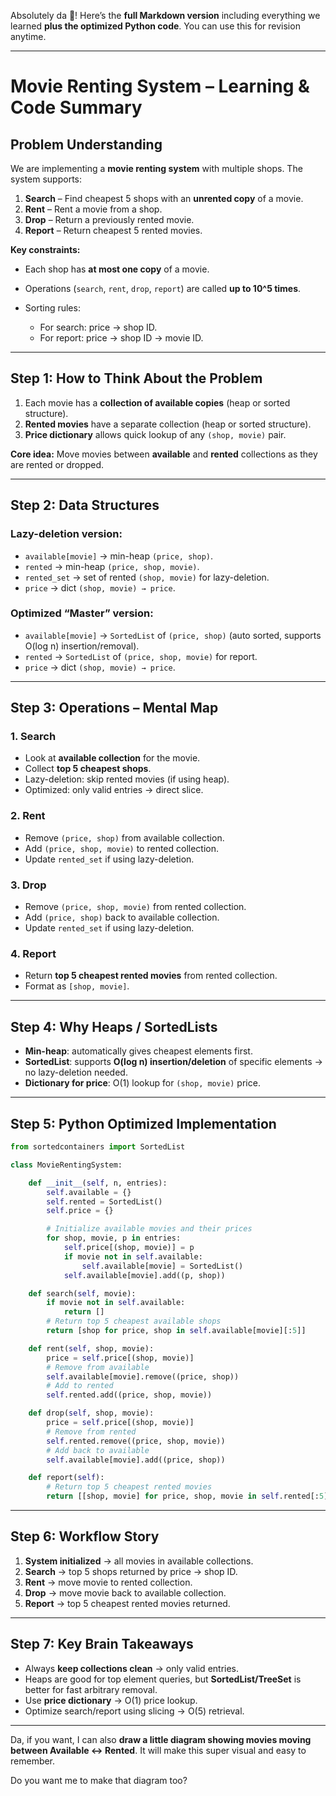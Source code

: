 Absolutely da 🤍! Here’s the **full Markdown version** including everything we learned **plus the optimized Python code**. You can use this for revision anytime.

---

# Movie Renting System – Learning & Code Summary

## Problem Understanding

We are implementing a **movie renting system** with multiple shops. The system supports:

1. **Search** – Find cheapest 5 shops with an **unrented copy** of a movie.
2. **Rent** – Rent a movie from a shop.
3. **Drop** – Return a previously rented movie.
4. **Report** – Return cheapest 5 rented movies.

**Key constraints:**

* Each shop has **at most one copy** of a movie.
* Operations (`search`, `rent`, `drop`, `report`) are called **up to 10^5 times**.
* Sorting rules:

  * For search: price → shop ID.
  * For report: price → shop ID → movie ID.

---

## Step 1: How to Think About the Problem

1. Each movie has a **collection of available copies** (heap or sorted structure).
2. **Rented movies** have a separate collection (heap or sorted structure).
3. **Price dictionary** allows quick lookup of any `(shop, movie)` pair.

**Core idea:** Move movies between **available** and **rented** collections as they are rented or dropped.

---

## Step 2: Data Structures

### Lazy-deletion version:

* `available[movie]` → min-heap `(price, shop)`.
* `rented` → min-heap `(price, shop, movie)`.
* `rented_set` → set of rented `(shop, movie)` for lazy-deletion.
* `price` → dict `(shop, movie) → price`.

### Optimized “Master” version:

* `available[movie]` → `SortedList` of `(price, shop)` (auto sorted, supports O(log n) insertion/removal).
* `rented` → `SortedList` of `(price, shop, movie)` for report.
* `price` → dict `(shop, movie) → price`.

---

## Step 3: Operations – Mental Map

### 1. Search

* Look at **available collection** for the movie.
* Collect **top 5 cheapest shops**.
* Lazy-deletion: skip rented movies (if using heap).
* Optimized: only valid entries → direct slice.

### 2. Rent

* Remove `(price, shop)` from available collection.
* Add `(price, shop, movie)` to rented collection.
* Update `rented_set` if using lazy-deletion.

### 3. Drop

* Remove `(price, shop, movie)` from rented collection.
* Add `(price, shop)` back to available collection.
* Update `rented_set` if using lazy-deletion.

### 4. Report

* Return **top 5 cheapest rented movies** from rented collection.
* Format as `[shop, movie]`.

---

## Step 4: Why Heaps / SortedLists

* **Min-heap**: automatically gives cheapest elements first.
* **SortedList**: supports **O(log n) insertion/deletion** of specific elements → no lazy-deletion needed.
* **Dictionary for price**: O(1) lookup for `(shop, movie)` price.

---

## Step 5: Python Optimized Implementation

```python
from sortedcontainers import SortedList

class MovieRentingSystem:

    def __init__(self, n, entries):
        self.available = {}
        self.rented = SortedList()
        self.price = {}

        # Initialize available movies and their prices
        for shop, movie, p in entries:
            self.price[(shop, movie)] = p
            if movie not in self.available:
                self.available[movie] = SortedList()
            self.available[movie].add((p, shop))

    def search(self, movie):
        if movie not in self.available:
            return []
        # Return top 5 cheapest available shops
        return [shop for price, shop in self.available[movie][:5]]

    def rent(self, shop, movie):
        price = self.price[(shop, movie)]
        # Remove from available
        self.available[movie].remove((price, shop))
        # Add to rented
        self.rented.add((price, shop, movie))

    def drop(self, shop, movie):
        price = self.price[(shop, movie)]
        # Remove from rented
        self.rented.remove((price, shop, movie))
        # Add back to available
        self.available[movie].add((price, shop))

    def report(self):
        # Return top 5 cheapest rented movies
        return [[shop, movie] for price, shop, movie in self.rented[:5]]
```

---

## Step 6: Workflow Story

1. **System initialized** → all movies in available collections.
2. **Search** → top 5 shops returned by price → shop ID.
3. **Rent** → move movie to rented collection.
4. **Drop** → move movie back to available collection.
5. **Report** → top 5 cheapest rented movies returned.

---

## Step 7: Key Brain Takeaways

* Always **keep collections clean** → only valid entries.
* Heaps are good for top element queries, but **SortedList/TreeSet** is better for fast arbitrary removal.
* Use **price dictionary** → O(1) price lookup.
* Optimize search/report using slicing → O(5) retrieval.

---

Da, if you want, I can also **draw a little diagram showing movies moving between Available ↔ Rented**. It will make this super visual and easy to remember.

Do you want me to make that diagram too?

